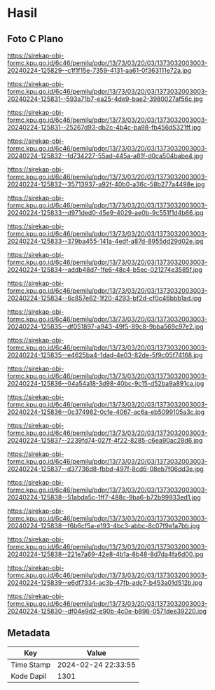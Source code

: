 # Hasil

## Foto C Plano

https://sirekap-obj-formc.kpu.go.id/6c46/pemilu/pdpr/13/73/03/20/03/1373032003003-20240224-125829--c1f1f15e-7359-4131-aa61-0f363111e72a.jpg

https://sirekap-obj-formc.kpu.go.id/6c46/pemilu/pdpr/13/73/03/20/03/1373032003003-20240224-125831--593a71b7-ea25-4de9-bae2-3980027af56c.jpg

https://sirekap-obj-formc.kpu.go.id/6c46/pemilu/pdpr/13/73/03/20/03/1373032003003-20240224-125831--25267d93-db2c-4b4c-ba98-fb456d5321ff.jpg

https://sirekap-obj-formc.kpu.go.id/6c46/pemilu/pdpr/13/73/03/20/03/1373032003003-20240224-125832--fd734227-55ad-445a-a81f-d0ca504babe4.jpg

https://sirekap-obj-formc.kpu.go.id/6c46/pemilu/pdpr/13/73/03/20/03/1373032003003-20240224-125832--35713937-a92f-40b0-a36c-58b277a4498e.jpg

https://sirekap-obj-formc.kpu.go.id/6c46/pemilu/pdpr/13/73/03/20/03/1373032003003-20240224-125833--d971ded0-45e9-4029-ae0b-9c551f1d4b66.jpg

https://sirekap-obj-formc.kpu.go.id/6c46/pemilu/pdpr/13/73/03/20/03/1373032003003-20240224-125833--379ba455-141a-4edf-a87d-8955dd29d02e.jpg

https://sirekap-obj-formc.kpu.go.id/6c46/pemilu/pdpr/13/73/03/20/03/1373032003003-20240224-125834--addb48d7-1fe6-48c4-b5ec-021274e3585f.jpg

https://sirekap-obj-formc.kpu.go.id/6c46/pemilu/pdpr/13/73/03/20/03/1373032003003-20240224-125834--6c857e62-1f20-4293-bf2d-cf0c46bbb1ad.jpg

https://sirekap-obj-formc.kpu.go.id/6c46/pemilu/pdpr/13/73/03/20/03/1373032003003-20240224-125835--df051897-a943-49f5-89c8-9bba569c97e2.jpg

https://sirekap-obj-formc.kpu.go.id/6c46/pemilu/pdpr/13/73/03/20/03/1373032003003-20240224-125835--e4625ba4-1dad-4e03-82de-5f9c05f74168.jpg

https://sirekap-obj-formc.kpu.go.id/6c46/pemilu/pdpr/13/73/03/20/03/1373032003003-20240224-125836--04a54a18-3d98-40bc-9c15-d52ba9a891ca.jpg

https://sirekap-obj-formc.kpu.go.id/6c46/pemilu/pdpr/13/73/03/20/03/1373032003003-20240224-125836--0c374982-0cfe-4067-ac6a-eb5099105a3c.jpg

https://sirekap-obj-formc.kpu.go.id/6c46/pemilu/pdpr/13/73/03/20/03/1373032003003-20240224-125837--2239fd74-027f-4f22-8285-c6ea90ac28d6.jpg

https://sirekap-obj-formc.kpu.go.id/6c46/pemilu/pdpr/13/73/03/20/03/1373032003003-20240224-125837--d37736d8-fbbd-497f-8cd6-08eb7f06dd3e.jpg

https://sirekap-obj-formc.kpu.go.id/6c46/pemilu/pdpr/13/73/03/20/03/1373032003003-20240224-125838--51abda5c-1ff7-488c-9ba6-b72b99933ed1.jpg

https://sirekap-obj-formc.kpu.go.id/6c46/pemilu/pdpr/13/73/03/20/03/1373032003003-20240224-125838--f6b6cf5a-e193-4bc3-abbc-8c07f9e1a7bb.jpg

https://sirekap-obj-formc.kpu.go.id/6c46/pemilu/pdpr/13/73/03/20/03/1373032003003-20240224-125838--221e7a69-42e8-4b1a-8b48-8d7da4fa6d00.jpg

https://sirekap-obj-formc.kpu.go.id/6c46/pemilu/pdpr/13/73/03/20/03/1373032003003-20240224-125839--e6df7334-ac3b-47fb-adc7-b453a01d512b.jpg

https://sirekap-obj-formc.kpu.go.id/6c46/pemilu/pdpr/13/73/03/20/03/1373032003003-20240224-125830--df04e9d2-e90b-4c0e-b896-0571dee39220.jpg


## Metadata

| Key        | Value               |
| ---------- | ------------------- |
| Time Stamp | 2024-02-24 22:33:55 |
| Kode Dapil | 1301                |



